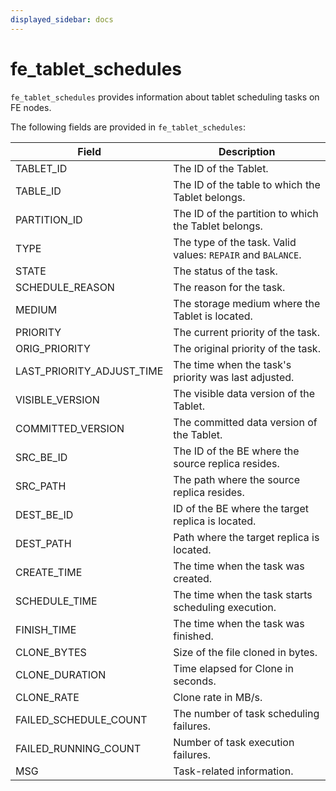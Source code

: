 ```yaml
---
displayed_sidebar: docs
---
```


# fe_tablet_schedules

`fe_tablet_schedules` provides information about tablet scheduling tasks on FE nodes.

The following fields are provided in `fe_tablet_schedules`:

| **Field**       | **Description**                                              |
| --------------- | ------------------------------------------------------------ |
| TABLET_ID       | The ID of the Tablet.                                        |
| TABLE_ID        | The ID of the table to which the Tablet belongs.             |
| PARTITION_ID    | The ID of the partition to which the Tablet belongs.         |
| TYPE            | The type of the task. Valid values: `REPAIR` and `BALANCE`.  |
| STATE           | The status of the task.                                      |
| SCHEDULE_REASON | The reason for the task.                                     |
| MEDIUM          | The storage medium where the Tablet is located.              |
| PRIORITY        | The current priority of the task.                            |
| ORIG_PRIORITY   | The original priority of the task.                           |
| LAST_PRIORITY_ADJUST_TIME | The time when the task's priority was last adjusted. |
| VISIBLE_VERSION | The visible data version of the Tablet.                      |
| COMMITTED_VERSION | The committed data version of the Tablet.                  |
| SRC_BE_ID       | The ID of the BE where the source replica resides.           |
| SRC_PATH        | The path where the source replica resides.                   |
| DEST_BE_ID      | ID of the BE where the target replica is located.            |
| DEST_PATH       | Path where the target replica is located.                    |
| CREATE_TIME     | The time when the task was created.                          |
| SCHEDULE_TIME   | The time when the task starts scheduling execution.          |
| FINISH_TIME     | The time when the task was finished.                         |
| CLONE_BYTES     | Size of the file cloned in bytes.                            |
| CLONE_DURATION  | Time elapsed for Clone in seconds.                           |
| CLONE_RATE      | Clone rate in MB/s.                                          |
| FAILED_SCHEDULE_COUNT | The number of task scheduling failures.                |
| FAILED_RUNNING_COUNT | Number of task execution failures.                      |
| MSG             | Task-related information.                                    |
